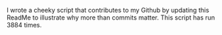 I wrote a cheeky script that contributes to my Github by updating this ReadMe to illustrate why more than commits matter. This script has run 3884 times.